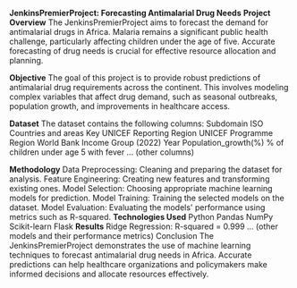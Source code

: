 **JenkinsPremierProject: Forecasting Antimalarial Drug Needs**
**Project Overview**
The JenkinsPremierProject aims to forecast the demand for antimalarial drugs in Africa. Malaria remains a significant public health challenge, particularly affecting children under the age of five. Accurate forecasting of drug needs is crucial for effective resource allocation and planning.
  
**Objective**
The goal of this project is to provide robust predictions of antimalarial drug requirements across the continent. This involves modeling complex variables that affect drug demand, such as seasonal outbreaks, population growth, and improvements in healthcare access.

**Dataset**
The dataset contains the following columns:
Subdomain
ISO
Countries and areas
Key
UNICEF Reporting Region
UNICEF Programme Region
World Bank Income Group (2022)
Year
Population_growth(%)
% of children under age 5 with fever
... (other columns)


**Methodology**
Data Preprocessing: Cleaning and preparing the dataset for analysis.
Feature Engineering: Creating new features and transforming existing ones.
Model Selection: Choosing appropriate machine learning models for prediction.
Model Training: Training the selected models on the dataset.
Model Evaluation: Evaluating the models' performance using metrics such as R-squared.
**Technologies Used**
Python
Pandas
NumPy
Scikit-learn
Flask
**Results**
Ridge Regression: R-squared = 0.999
... (other models and their performance metrics)
Conclusion
The JenkinsPremierProject demonstrates the use of machine learning techniques to forecast antimalarial drug needs in Africa. Accurate predictions can help healthcare organizations and policymakers make informed decisions and allocate resources effectively.
